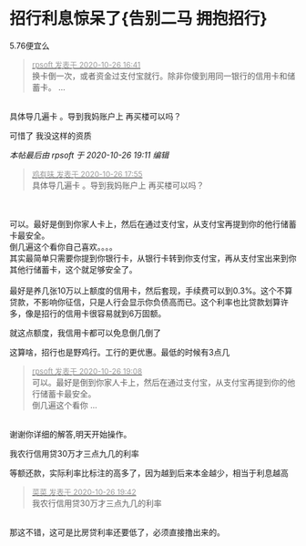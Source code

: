# 招行利息惊呆了{告别二马 拥抱招行}


5.76便宜么

<div class="quote"><blockquote><font size="2"><a href="https://www.hostloc.com/forum.php?mod=redirect&amp;goto=findpost&amp;pid=9354780&amp;ptid=758627" target="_blank"><font color="#999999">rpsoft 发表于 2020-10-26 16:41</font></a></font><br />
换卡倒一次，或者资金过支付宝就行。除非你傻到用同一银行的信用卡和储蓄卡。 ...</blockquote></div><br />
具体导几遍卡 。导到我妈账户上 再买楼可以吗？

可惜了 我没这样的资质

<i class="pstatus"> 本帖最后由 rpsoft 于 2020-10-26 19:11 编辑 </i><br />
<div class="quote"><blockquote><font size="2"><a href="https://www.hostloc.com/forum.php?mod=redirect&amp;goto=findpost&amp;pid=9355166&amp;ptid=758627" target="_blank"><font color="#999999">鸡有味 发表于 2020-10-26 17:55</font></a></font><br />
具体导几遍卡 。导到我妈账户上 再买楼可以吗？</blockquote></div><br />
<br />
可以。最好是倒到你家人卡上，然后在通过支付宝，从支付宝再提到你的他行储蓄卡最安全。<br />
倒几遍这个看你自己喜欢。。。。<br />
其实最简单只需要你提到你银行卡，从银行卡转到你支付宝，再从支付宝出来到你其他行储蓄卡，这个就足够安全了。<br />
<br />
最好是养几张10万以上额度的信用卡，然后套现，手续费可以到0.3%。这个不算贷款，不影响你征信，只是人行会显示你负债高而已。这个利率也比贷款划算许多，像是招行的信用卡很容易就到6万固额。

就这点额度，我信用卡都可以免息倒几倒了<img src="static/image/smiley/default/lol.gif" smilieid="12" border="0" alt="" />

这算啥，招行也是野鸡行。工行的更优惠。最低的时候有3点几

<div class="quote"><blockquote><font size="2"><a href="https://www.hostloc.com/forum.php?mod=redirect&amp;goto=findpost&amp;pid=9355521&amp;ptid=758627" target="_blank"><font color="#999999">rpsoft 发表于 2020-10-26 19:08</font></a></font><br />
可以。最好是倒到你家人卡上，然后在通过支付宝，从支付宝再提到你的他行储蓄卡最安全。<br />
倒几遍这个看你 ...</blockquote></div><br />
谢谢你详细的解答,明天开始操作。

我农行信用贷30万才三点九几的利率

等额还款，实际利率比标注的高多了，因为越到后来本金越少，相当于利息越高

<div class="quote"><blockquote><font size="2"><a href="https://www.hostloc.com/forum.php?mod=redirect&amp;goto=findpost&amp;pid=9355659&amp;ptid=758627" target="_blank"><font color="#999999">菜菜 发表于 2020-10-26 19:42</font></a></font><br />
我农行信用贷30万才三点九几的利率</blockquote></div><br />
那这不错，这可是比房贷利率还要低了，必须直接撸出来的。
